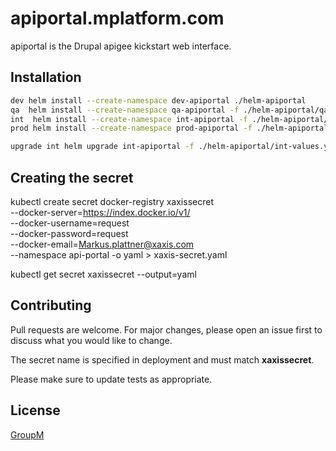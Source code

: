 # apiportal.mplatform.com

apiportal is the Drupal apigee kickstart web interface.

## Installation

```bash
dev helm install --create-namespace dev-apiportal ./helm-apiportal
qa  helm install --create-namespace qa-apiportal -f ./helm-apiportal/qa-values.yaml ./helm-apiportal
int  helm install --create-namespace int-apiportal -f ./helm-apiportal/int-values.yaml ./helm-apiportal
prod helm install --create-namespace prod-apiportal -f ./helm-apiportal/prod-values.yaml ./helm-apiportal

upgrade int helm upgrade int-apiportal -f ./helm-apiportal/int-values.yaml ./helm-apiportal
```
## Creating the secret

kubectl create secret docker-registry xaxissecret \
--docker-server=https://index.docker.io/v1/ \
--docker-username=request \
--docker-password=request \
--docker-email=Markus.plattner@xaxis.com \
--namespace api-portal -o yaml > xaxis-secret.yaml

kubectl get secret xaxissecret --output=yaml

## Contributing
Pull requests are welcome. For major changes, please open an issue first to discuss what you would like to change.

The secret name is specified in deployment and must match **xaxissecret**.

Please make sure to update tests as appropriate.

## License
[GroupM](https://www.groupm.com)